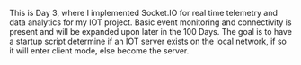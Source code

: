 This is Day 3, where I implemented Socket.IO for real time telemetry and data analytics for my IOT project. Basic event monitoring and connectivity is present and will be expanded upon later in the 100 Days. The goal is to have a startup script determine if an IOT server exists on the local network, if so it will enter client mode, else become the server.